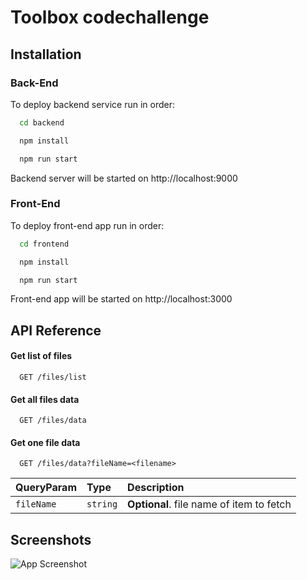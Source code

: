 
# Toolbox codechallenge




## Installation

### Back-End

To deploy backend service run in order:

```bash
  cd backend
```

```bash
  npm install
```

```bash
  npm run start
```

Backend server will be started on http://localhost:9000

### Front-End
To deploy front-end app run in order:

```bash
  cd frontend
```

```bash
  npm install
```

```bash
  npm run start
```

Front-end app will be started on http://localhost:3000

## API Reference

#### Get list of files

```http
  GET /files/list
```

#### Get all files data

```http
  GET /files/data
```

#### Get one file data
```http
  GET /files/data?fileName=<filename>
```

| QueryParam | Type     | Description                              |
|:-----------|:---------|:-----------------------------------------|
| `fileName` | `string` | **Optional**. file name of item to fetch |


## Screenshots

![App Screenshot](https://via.placeholder.com/468x300?text=App+Screenshot+Here)

